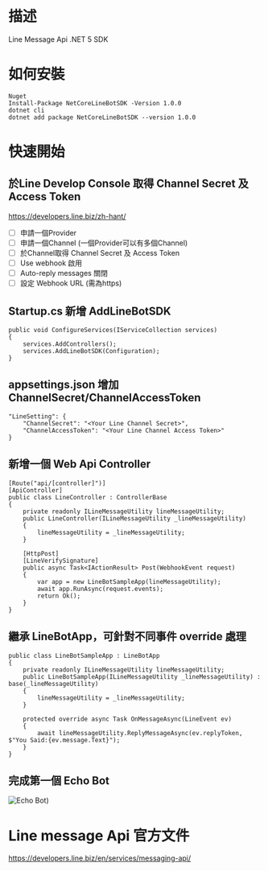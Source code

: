 # 描述
Line Message Api .NET 5 SDK
# 如何安裝

```
Nuget
Install-Package NetCoreLineBotSDK -Version 1.0.0
dotnet cli
dotnet add package NetCoreLineBotSDK --version 1.0.0
```

# 快速開始

## 於Line Develop Console 取得 Channel Secret 及 Access Token

https://developers.line.biz/zh-hant/

- [ ] 申請一個Provider
- [ ] 申請一個Channel (一個Provider可以有多個Channel)
- [ ] 於Channel取得 Channel Secret 及 Access Token
- [ ] Use webhook 啟用
- [ ] Auto-reply messages 關閉
- [ ] 設定 Webhook URL (需為https)

## Startup.cs 新增 AddLineBotSDK

```
public void ConfigureServices(IServiceCollection services)
{
    services.AddControllers();
    services.AddLineBotSDK(Configuration);
}
```

## appsettings.json 增加ChannelSecret/ChannelAccessToken
```
"LineSetting": {
    "ChannelSecret": "<Your Line Channel Secret>",
    "ChannelAccessToken": "<Your Line Channel Access Token>"
}
```

## 新增一個 Web Api Controller
```
[Route("api/[controller]")]
[ApiController]
public class LineController : ControllerBase
{
    private readonly ILineMessageUtility lineMessageUtility;
    public LineController(ILineMessageUtility _lineMessageUtility)
    {
        lineMessageUtility = _lineMessageUtility;
    }

    [HttpPost]
    [LineVerifySignature]
    public async Task<IActionResult> Post(WebhookEvent request)
    {
        var app = new LineBotSampleApp(lineMessageUtility);
        await app.RunAsync(request.events);
        return Ok();
    }
}
```

## 繼承 LineBotApp，可針對不同事件 override 處理

```
public class LineBotSampleApp : LineBotApp
{
    private readonly ILineMessageUtility lineMessageUtility;
    public LineBotSampleApp(ILineMessageUtility _lineMessageUtility) : base(_lineMessageUtility)
    {
        lineMessageUtility = _lineMessageUtility;
    }

    protected override async Task OnMessageAsync(LineEvent ev)
    {
        await lineMessageUtility.ReplyMessageAsync(ev.replyToken, $"You Said:{ev.message.Text}");
    }
}
```

## 完成第一個 Echo Bot

![Echo Bot](https://cdn-images-1.medium.com/max/2000/1*B0DebLjQGDgAYdHG70Bkng.png))


# Line message Api 官方文件

https://developers.line.biz/en/services/messaging-api/
